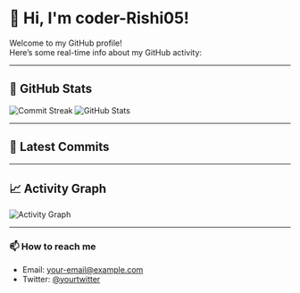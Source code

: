 # 👋 Hi, I'm coder-Rishi05!

Welcome to my GitHub profile!  
Here’s some real-time info about my GitHub activity:

---

## 🚀 GitHub Stats

<!--START_SECTION:stats-->
![Commit Streak](https://github-readme-streak-stats.herokuapp.com?user=coder-Rishi05&theme=dark&hide_border=true)
![GitHub Stats](https://github-readme-stats.vercel.app/api?username=coder-Rishi05&show_icons=true&theme=dark)
<!--END_SECTION:stats-->

---

## 📝 Latest Commits

<!--START_SECTION:commits-->
<!-- This section will be updated by GitHub Actions -->
<!--END_SECTION:commits-->

---

## 📈 Activity Graph

![Activity Graph](https://github-readme-activity-graph.vercel.app/graph?username=coder-Rishi05&theme=github-compact)

---

### 📫 How to reach me

- Email: your-email@example.com
- Twitter: [@yourtwitter](https://twitter.com/yourtwitter)

<!-- You can add more sections here -->
